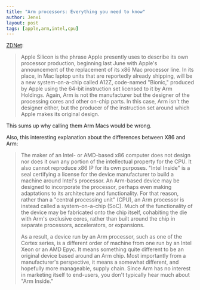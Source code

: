 ```yaml
---
title: "Arm processors: Everything you need to know"
author: Jenxi
layout: post
tags: [apple,arm,intel,cpu]
---
```

[ZDNet](https://www.zdnet.com/article/introducing-the-arm-processor-again-what-you-should-know-about-it-now/):

> Apple Silicon is the phrase Apple presently uses to describe its own processor production, beginning last June with Apple's announcement of the replacement of its x86 Mac processor line. In its place, in Mac laptop units that are reportedly already shipping, will be a new system-on-a-chip called A12Z, code-named "Bionic," produced by Apple using the 64-bit instruction set licensed to it by Arm Holdings. Again, Arm is not the manufacturer but the designer of the processing cores and other on-chip parts. In this case, Arm isn't the designer either, but the producer of the instruction set around which Apple makes its original design.

This sums up why calling them Arm Macs would be wrong.

Also, this interesting explanation about the differences between X86 and Arm:

> The maker of an Intel- or AMD-based x86 computer does not design nor does it own any portion of the intellectual property for the CPU. It also cannot reproduce x86 IP for its own purposes. "Intel Inside" is a seal certifying a license for the device manufacturer to build a machine around Intel's processor. An Arm-based device may be designed to incorporate the processor, perhaps even making adaptations to its architecture and functionality. For that reason, rather than a "central processing unit" (CPU), an Arm processor is instead called a system-on-a-chip (SoC). Much of the functionality of the device may be fabricated onto the chip itself, cohabiting the die with Arm's exclusive cores, rather than built around the chip in separate processors, accelerators, or expansions.
> 
> As a result, a device run by an Arm processor, such as one of the Cortex series, is a different order of machine from one run by an Intel Xeon or an AMD Epyc. It means something quite different to be an original device based around an Arm chip. Most importantly from a manufacturer's perspective, it means a somewhat different, and hopefully more manageable, supply chain. Since Arm has no interest in marketing itself to end-users, you don't typically hear much about "Arm Inside."